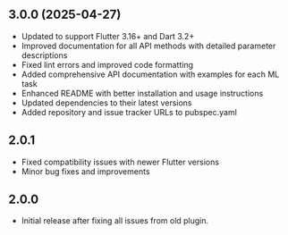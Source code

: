 ## 3.0.0 (2025-04-27)

* Updated to support Flutter 3.16+ and Dart 3.2+
* Improved documentation for all API methods with detailed parameter descriptions
* Fixed lint errors and improved code formatting
* Added comprehensive API documentation with examples for each ML task
* Enhanced README with better installation and usage instructions
* Updated dependencies to their latest versions
* Added repository and issue tracker URLs to pubspec.yaml

## 2.0.1

* Fixed compatibility issues with newer Flutter versions
* Minor bug fixes and improvements

## 2.0.0

* Initial release after fixing all issues from old plugin.
